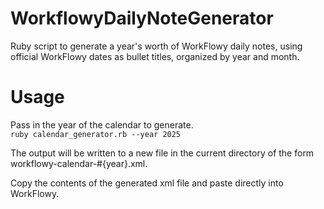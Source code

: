 # WorkflowyDailyNoteGenerator
Ruby script to generate a year's worth of WorkFlowy daily notes, using official WorkFlowy dates as bullet titles, organized by year and month.

# Usage
Pass in the year of the calendar to generate.  
`ruby calendar_generator.rb --year 2025`

The output will be written to a new file in the current directory of the form workflowy-calendar-#{year}.xml.

Copy the contents of the generated xml file and paste directly into WorkFlowy.
